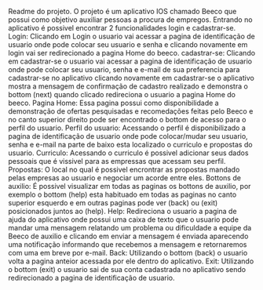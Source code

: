 Readme do projeto.
O projeto é um aplicativo IOS chamado Beeco que possui como objetivo auxiliar pessoas a procura de empregos.
Entrando no aplicativo é possivel encontrar 2 funcionalidades login e cadastrar-se.
Login: Clicando em Login o usuario vai acessar a pagina de identificação de usuario onde pode colocar seu usuario e senha e clicando novamente em login vai ser redirecionado a pagina Home do beeco.
cadastrar-se: Clicando em cadastrar-se o usuario vai acessar a pagina de identificação de usuario onde pode colocar seu usuario, senha e e-mail de sua preferencia para cadastrar-se no aplicativo clicando novamente em cadastrar-se o aplicativo mostra a mensagem de confirmação de cadastro realizado e demonstra o bottom (next) quando clicado redireciona o usuario a pagina Home do beeco.
Pagina Home: Essa pagina possui como disponibilidade a demonstração de ofertas pesquisadas e recomedações feitas pelo Beeco e no canto superior direito pode ser encontrado o bottom de acesso para o perfil do usuario.
Perfil do usuario: Acessando o perfil é disponibilizado a pagina de identificação de usuario onde pode colocar/mudar seu usuario, senha e e-mail na parte de baixo esta localizado o curriculo e propostas do usuario.
Curriculo: Acessando o curriculo é possivel adicionar seus dados pessoais que é vissivel para as empressas que acessam seu perfil.
Propostas: O local no qual é possivel encrontrar as propostas mandado pelas empresas ao usuario e negociar um acorde entre eles.
Bottons de auxilio: É possivel visualizar em todas as paginas os bottons de auxilio, por exemplo o bottom (help) esta habituado em todas as paginas no canto superior esquerdo e em outras paginas pode ver (back) ou (exit) posicionados juntos ao (help).
Help: Redireciona o usuario a pagina de ajuda do aplicativo onde possui uma caixa de texto que o usuario pode mandar uma mensagem relatando um problema ou dificuldade a equipe da Beeco de auxilio e clicando em enviar a mensagem é enviada aparecendo uma notificação informando que recebemos a mensagem e retornaremos com uma em breve por e-mail.
Back: Utilizando o bottom (back) o usuario volta a pagina anteior acessada por ele dentro do aplicativo.
Exit: Utilizando o bottom (exit) o usuario sai de sua conta cadastrada no aplicativo sendo redirecionado a pagina de identificação de usuario.
